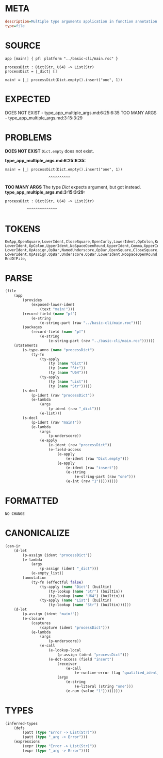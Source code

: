 # META
~~~ini
description=Multiple type arguments application in function annotation
type=file
~~~
# SOURCE
~~~roc
app [main!] { pf: platform "../basic-cli/main.roc" }

processDict : Dict(Str, U64) -> List(Str)
processDict = |_dict| []

main! = |_| processDict(Dict.empty().insert("one", 1))
~~~
# EXPECTED
DOES NOT EXIST - type_app_multiple_args.md:6:25:6:35
TOO MANY ARGS - type_app_multiple_args.md:3:15:3:29
# PROBLEMS
**DOES NOT EXIST**
`Dict.empty` does not exist.

**type_app_multiple_args.md:6:25:6:35:**
```roc
main! = |_| processDict(Dict.empty().insert("one", 1))
```
                        ^^^^^^^^^^


**TOO MANY ARGS**
The type _Dict_ expects  argument, but got  instead.
**type_app_multiple_args.md:3:15:3:29:**
```roc
processDict : Dict(Str, U64) -> List(Str)
```
              ^^^^^^^^^^^^^^



# TOKENS
~~~zig
KwApp,OpenSquare,LowerIdent,CloseSquare,OpenCurly,LowerIdent,OpColon,KwPlatform,StringStart,StringPart,StringEnd,CloseCurly,
LowerIdent,OpColon,UpperIdent,NoSpaceOpenRound,UpperIdent,Comma,UpperIdent,CloseRound,OpArrow,UpperIdent,NoSpaceOpenRound,UpperIdent,CloseRound,
LowerIdent,OpAssign,OpBar,NamedUnderscore,OpBar,OpenSquare,CloseSquare,
LowerIdent,OpAssign,OpBar,Underscore,OpBar,LowerIdent,NoSpaceOpenRound,UpperIdent,NoSpaceDotLowerIdent,NoSpaceOpenRound,CloseRound,NoSpaceDotLowerIdent,NoSpaceOpenRound,StringStart,StringPart,StringEnd,Comma,Int,CloseRound,CloseRound,
EndOfFile,
~~~
# PARSE
~~~clojure
(file
	(app
		(provides
			(exposed-lower-ident
				(text "main!")))
		(record-field (name "pf")
			(e-string
				(e-string-part (raw "../basic-cli/main.roc"))))
		(packages
			(record-field (name "pf")
				(e-string
					(e-string-part (raw "../basic-cli/main.roc"))))))
	(statements
		(s-type-anno (name "processDict")
			(ty-fn
				(ty-apply
					(ty (name "Dict"))
					(ty (name "Str"))
					(ty (name "U64")))
				(ty-apply
					(ty (name "List"))
					(ty (name "Str")))))
		(s-decl
			(p-ident (raw "processDict"))
			(e-lambda
				(args
					(p-ident (raw "_dict")))
				(e-list)))
		(s-decl
			(p-ident (raw "main!"))
			(e-lambda
				(args
					(p-underscore))
				(e-apply
					(e-ident (raw "processDict"))
					(e-field-access
						(e-apply
							(e-ident (raw "Dict.empty")))
						(e-apply
							(e-ident (raw "insert"))
							(e-string
								(e-string-part (raw "one")))
							(e-int (raw "1")))))))))
~~~
# FORMATTED
~~~roc
NO CHANGE
~~~
# CANONICALIZE
~~~clojure
(can-ir
	(d-let
		(p-assign (ident "processDict"))
		(e-lambda
			(args
				(p-assign (ident "_dict")))
			(e-empty_list))
		(annotation
			(ty-fn (effectful false)
				(ty-apply (name "Dict") (builtin)
					(ty-lookup (name "Str") (builtin))
					(ty-lookup (name "U64") (builtin)))
				(ty-apply (name "List") (builtin)
					(ty-lookup (name "Str") (builtin))))))
	(d-let
		(p-assign (ident "main!"))
		(e-closure
			(captures
				(capture (ident "processDict")))
			(e-lambda
				(args
					(p-underscore))
				(e-call
					(e-lookup-local
						(p-assign (ident "processDict")))
					(e-dot-access (field "insert")
						(receiver
							(e-call
								(e-runtime-error (tag "qualified_ident_does_not_exist"))))
						(args
							(e-string
								(e-literal (string "one")))
							(e-num (value "1")))))))))
~~~
# TYPES
~~~clojure
(inferred-types
	(defs
		(patt (type "Error -> List(Str)"))
		(patt (type "_arg -> Error")))
	(expressions
		(expr (type "Error -> List(Str)"))
		(expr (type "_arg -> Error"))))
~~~
